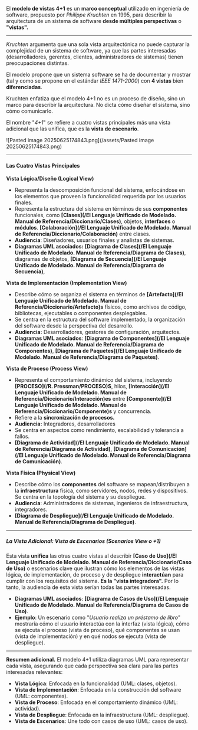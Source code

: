 El **modelo de vistas 4+1** es un **marco conceptual** utilizado en ingeniería de software, propuesto por *Philippe Kruchten* en 1995, para describir la arquitectura de un sistema de software **desde múltiples perspectivas** o **"vistas".**
****
*Kruchten* argumenta que una sola vista arquitectónica no puede capturar la complejidad de un sistema de software, ya que las partes interesadas (desarrolladores, gerentes, clientes, administradores de sistemas) tienen preocupaciones distintas.

El modelo propone que un sistema software se ha de documentar y mostrar (tal y como se propone en el estándar *IEEE 1471-2000*) con **4 vistas** bien **diferenciadas**. 

Kruchten enfatiza que el modelo 4+1 no es un proceso de diseño, sino un marco para describir la arquitectura. No dicta cómo diseñar el sistema, sino cómo comunicarlo.

El nombre "*4+1*" se refiere a cuatro vistas principales más una vista adicional que las unifica, que es la **vista de escenario**.

![Pasted image 20250625174843.png](/assets/Pasted image 20250625174843.png)
****
#### **Las Cuatro Vistas Principales**
**Vista Lógica/Diseño (Logical View)**

- Representa la descomposición funcional del sistema, enfocándose en los elementos que proveen la funcionalidad requerida por los usuarios finales.
- Representa la estructura del sistema en términos de sus **componentes** funcionales, como **[Clases](/El Lenguaje Unificado de Modelado. Manual de Referencia/Diccionario/Clases)**, objetos, **interfaces** o **módulos**. **[Colaboración](/El Lenguaje Unificado de Modelado. Manual de Referencia/Diccionario/Colaboración)** entre clases.
- **Audiencia**: Diseñadores, usuarios finales y analistas de sistemas.
- **Diagramas UML asociados:** **[Diagrama de Clases](/El Lenguaje Unificado de Modelado. Manual de Referencia/Diagrama de Clases)**, diagramas de objetos, **[Diagrama de Secuencia](/El Lenguaje Unificado de Modelado. Manual de Referencia/Diagrama de Secuencia)**,

**Vista de Implementación (Implementation View)**

- Describe cómo se organiza el sistema en términos de **[Artefacto](/El Lenguaje Unificado de Modelado. Manual de Referencia/Diccionario/Artefacto)s** físicos, como archivos de código, bibliotecas, ejecutables o componentes desplegables. 
- Se centra en la estructura del software implementado, la organización del software desde la perspectiva del desarrollo. 
- **Audiencia:** Desarrolladores, gestores de configuración, arquitectos.
- **Diagramas UML asociados**: **[Diagrama de Componentes](/El Lenguaje Unificado de Modelado. Manual de Referencia/Diagrama de Componentes)**, **[Diagrama de Paquetes](/El Lenguaje Unificado de Modelado. Manual de Referencia/Diagrama de Paquetes)**.

**Vista de Proceso (Process View)**

- Representa el comportamiento dinámico del sistema, incluyendo **[PROCESO](/R. Pressman/PROCESO)S**, hilos, **[Interacción](/El Lenguaje Unificado de Modelado. Manual de Referencia/Diccionario/Interacción)es** entre **[Componente](/El Lenguaje Unificado de Modelado. Manual de Referencia/Diccionario/Componente)s** y concurrencia. 
- Refiere a la **sincronización de procesos.**
- **Audiencia:** Integradores, desarrolladores 
- Se centra en aspectos como rendimiento, escalabilidad y tolerancia a fallos.
-  **[Diagrama de Actividad](/El Lenguaje Unificado de Modelado. Manual de Referencia/Diagrama de Actividad)**, **[Diagrama de Comunicación](/El Lenguaje Unificado de Modelado. Manual de Referencia/Diagrama de Comunicación)**.

**Vista Física (Physical View)**

- Describe cómo los **componentes** del software se mapean/distribuyen a la **infraestructura** física, como servidores, nodos, redes y dispositivos. Se centra en la topología del sistema y su despliegue.
- **Audiencia**: Administradores de sistemas, ingenieros de infraestructura, integradores.
- **[Diagrama de Despliegue](/El Lenguaje Unificado de Modelado. Manual de Referencia/Diagrama de Despliegue)**.
****
##### **La Vista Adicional: Vista de Escenarios (Scenarios View o +1)**
Esta vista **unifica** las otras cuatro vistas al describir **[Caso de Uso](/El Lenguaje Unificado de Modelado. Manual de Referencia/Diccionario/Caso de Uso)** o escenarios clave que ilustran cómo los elementos de las vistas lógica, de implementación, de proceso y de despliegue **interactúan** para cumplir con los requisitos del sistema. **Es la "vista integradora".**
Por lo tanto, la audiencia de esta vista serían todas las partes interesadas.

- **Diagramas UML asociados**: **[Diagrama de Casos de Uso](/El Lenguaje Unificado de Modelado. Manual de Referencia/Diagrama de Casos de Uso)**.
- **Ejemplo**: Un escenario como "*Usuario realiza un préstamo de libro*" mostraría cómo el usuario interactúa con la interfaz (vista lógica), cómo se ejecuta el proceso (vista de proceso), qué componentes se usan (vista de implementación) y en qué nodos se ejecuta (vista de despliegue).
****
**Resumen adicional.**
El modelo 4+1 utiliza diagramas UML para representar cada vista, asegurando que cada perspectiva sea clara para las partes interesadas relevantes:

- **Vista Lógica**: Enfocada en la funcionalidad (UML: clases, objetos).
- **Vista de Implementación**: Enfocada en la construcción del software (UML: componentes).
- **Vista de Proceso**: Enfocada en el comportamiento dinámico (UML:  actividad).
- **Vista de Despliegue**: Enfocada en la infraestructura (UML: despliegue).
- **Vista de Escenarios**: Une todo con casos de uso (UML: casos de uso).